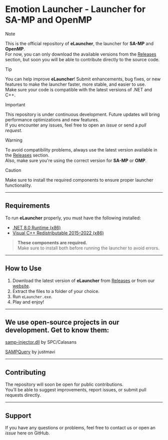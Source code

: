 # Emotion Launcher - Launcher for SA-MP and OpenMP

> [!NOTE]  
> This is the official repository of **eLauncher**, the launcher for **SA-MP** and **OpenMP**.  
> For now, you can only download the available versions from the [Releases](https://github.com/seu-usuario/eLauncher/releases) section, but soon you will be able to contribute directly to the source code.

> [!TIP] 
> You can help improve **eLauncher**! Submit enhancements, bug fixes, or new features to make the launcher faster, more stable, and easier to use.  
> Make sure your code is compatible with the latest versions of .NET and C++.

> [!IMPORTANT]  
> This repository is under continuous development. Future updates will bring performance optimizations and new features.  
> If you encounter any issues, feel free to open an *issue* or send a *pull request*.

> [!WARNING]  
> To avoid compatibility problems, always use the latest version available in the [Releases](https://github.com/seu-usuario/eLauncher/releases) section.  
> Also, make sure you're using the correct version for **SA-MP** or **OMP**.

> [!CAUTION]  
> Make sure to install the required components to ensure proper launcher functionality.

---

## Requirements

To run **eLauncher** properly, you must have the following installed:

- [.NET 8.0 Runtime (x86)](https://dotnet.microsoft.com/pt-br/download/dotnet/thank-you/runtime-desktop-8.0.18-windows-x86-installer?cid=getdotnetcore)
- [Visual C++ Redistributable 2015–2022 (x86)](https://aka.ms/vs/17/release/vc_redist.x86.exe)

> **These components are required.**  
> Make sure to install both before running the launcher to avoid errors.

---

## How to Use

1. Download the latest version of **eLauncher** from [Releases](https://github.com/seu-usuario/eLauncher/releases) or from our [website](https://elauncher.site).
2. Extract the files to a folder of your choice.
3. Run `eLauncher.exe`.
4. Play and enjoy!

---
## We use open-source projects in our development. Get to know them:

[samp-injector.dll](https://github.com/spc-samp/samp-injector) by SPC/Calasans

[SAMPQuery](https://github.com/justmavi/sampquery) by justmavi

---
## Contributing

The repository will soon be open for public contributions.  
You’ll be able to suggest improvements, report issues, or submit pull requests directly.

---

## Support

If you have any questions or problems, feel free to contact us or open an *issue* here on GitHub.
